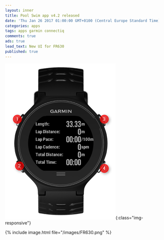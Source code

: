 ```yaml
---
layout: inner
title: Pool Swim app v4.2 released
date: 'Thu Jan 26 2017 01:00:00 GMT+0100 (Central Europe Standard Time)'
categories: apps
tags: apps garmin connectiq
comments: true
ads: true
lead_text: New UI for FR630
published: true
---
```


![swimming-pool-image](/images/FR630.png){:class="img-responsive"}



{% include image.html file="/images/FR630.png" %}